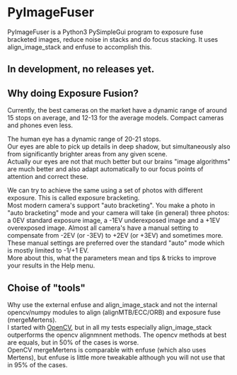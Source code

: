 # PyImageFuser
PyImageFuser is a Python3 PySimpleGui program to exposure fuse bracketed images, reduce noise in stacks and do focus stacking. It uses align_image_stack and enfuse to accomplish this.

## In development, no releases yet.

## Why doing Exposure Fusion?

Currently, the best cameras on the market have a dynamic range of around 15 stops on average, and 12-13 for the average models.
Compact cameras and phones even less.  

The human eye has a dynamic range of 20-21 stops.  
Our eyes are able to pick up details in deep shadow, but simultaneously also from significantly brighter areas from any given scene.  
Actually our eyes are not that much better but our brains "image algorithms" are much better and also adapt automatically to our focus points of attention and correct these.  

We can try to achieve the same using a set of photos with different exposure. This is called exposure bracketing.  
Most modern camera's support "auto bracketing". You make a photo in "auto bracketing" mode and your camera will take (in general) three photos: a 0EV standard exposure image, a -1EV underexposed image and a +1EV overexposed image.
Almost all camera's have a manual setting to compensate from -2EV (or -3EV) to +2EV (or +3EV) and sometimes more.
These manual settings are preferred over the standard "auto" mode which is mostly limited to -1/+1 EV.  
More about this, what the parameters mean and tips & tricks to improve your results in the Help menu.

## Choise of "tools"
Why use the external enfuse and align_image_stack and not the internal opencv/numpy modules to align (alignMTB/ECC/ORB) and exposure fuse (mergeMertens).  
I started with [OpenCV](https://github.com/hvdwolf/PyImageFuser/tree/opencv), but in all my tests especially align_image_stack outperforms the opencv alignmnent methods. The opencv methods at best are equals, but in 50% of the cases is worse.  
OpenCV mergeMertens is comparable with enfuse (which also uses Mertens), but enfuse is little more tweakable although you will not use that in 95% of the cases.

